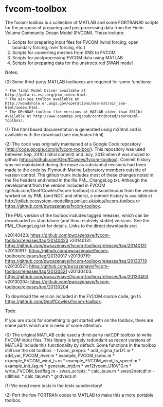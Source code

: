 fvcom-toolbox
=============

The fvcom-toolbox is a collection of MATLAB and some FORTRAN90 scripts for the purpose of preparing and postprocessing data from the Finite Volume Community Ocean Model (FVCOM). These include:

1. Scripts for preparing input files for FVCOM (wind forcing, open boundary forcing, river forcing, etc.)
2. Scripts for converting meshes from SMS to FVCOM
3. Scripts for postprocessing FVCOM data using MATLAB
4. Scripts for preparing data for the unstructured SWAN model

Notes:

(0) Some third-party MATLAB toolboxes are required for some functions:

    * The Tidal Model Driver available at http://polaris.esr.org/ptm_index.html.
    * The air-sea toolbox available at http://woodshole.er.usgs.gov/operations/sea-mat/air_sea-html/index.html.
    * The OPeNDAP toolbox (for versions of MATLAB older than 2011b) available at http://www.opendap.org/pub/contributed/source/ml-toolbox/.

(1) The html based documentation is generated using m2html and is available with the download (see doc/index.html)

(2) The code was originally maintained at a Google Code repository (http://code.google.com/p/fvcom-toolbox/). This repository was used between Sep, 2010 (initial commit) and July, 2013 when it was moved to github (https://github.com/GeoffCowles/fvcom-toolbox). Commit history was not maintained during the move as substantial revisions had been made to the code by Plymouth Marine Laboratory members outside of version control. The github trunk includes most of these changes noted in the file headers and noted in the file PML_ChangeLog.txt. Although the development from the version included in FVCOM (github.com/GeoffCowles/fvcom-toolbox) is discontinuous from the version worked on by PML (and NOC and others), a commit history is available at http://gitlab.ecosystem-modelling.pml.ac.uk/pica/fvcom-toolbox or https://github.com/pwcazenave/fvcom-toolbox.

The PML version of the toolbox includes tagged releases, which can be downloaded as standalone (and thus relatively stable) versions. See the PML_ChangeLog.txt for details. Links to the direct downloads are:

v20140423: https://github.com/pwcazenave/fvcom-toolbox/releases/tag/20140423
v20140131: https://github.com/pwcazenave/fvcom-toolbox/releases/tag/20140131
v20130917: https://github.com/pwcazenave/fvcom-toolbox/releases/tag/20130917
v20130719: https://github.com/pwcazenave/fvcom-toolbox/releases/tag/20130719
v20130521: https://github.com/pwcazenave/fvcom-toolbox/releases/tag/20130521
v20130403: https://github.com/pwcazenave/fvcom-toolbox/releases/tag/20130403
v20130204: https://github.com/pwcazenave/fvcom-toolbox/releases/tag/20130204

To download the version included in the FVCOM source code, go to https://github.com/GeoffCowles/fvcom-toolbox.

Todo:

If you are stuck for something to get started with on the toolbox, there are some parts which are in need of some attention:

(0) The original MATLAB code used a third-party netCDF toolbox to write FVCOM input files. This library is largely redundant as recent versions of MATLAB include this functionality by default. Some functions in the toolbox still use the old toolbox:
    - fvcom_prepro:
        * add_sigma_forDT.m
        * add_var_FVCOM_river.m
        * example_FVCOM_tsobc.m
        * example_FVCOM_wind_ts.m
        * example_FVCOM_wind_ts_speed.m
        * example_init_lag.m
        * generate_mjd.m
        * wrf2fvcom_U10V10.m
        * write_FVCOM_bedflag.m
    - swan_scripts:
        * calc_tauw.m
        * swan2netcdf.m
    - utilities:
        * calc_tauw.m
        * gridvecs.m

(1) We need more tests in the tests subdirectory!

(2) Port the few FORTRAN codes to MATLAB to make this a more portable toolbox.

